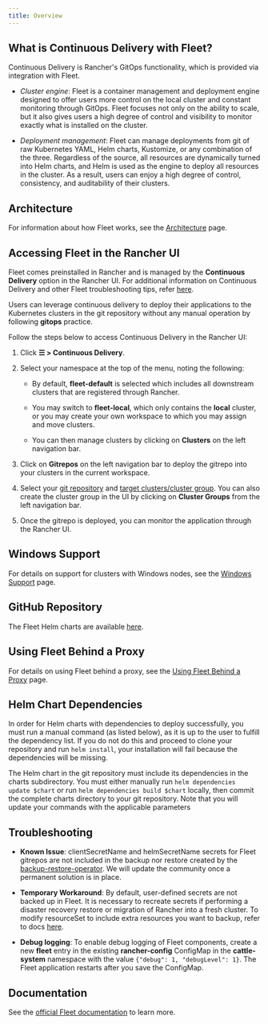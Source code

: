 ```yaml
---
title: Overview
---
```


<head>
  <link rel="canonical" href="https://ranchermanager.docs.rancher.com/integrations-in-rancher/fleet/overview"/>
</head>

## What is Continuous Delivery with Fleet?

Continuous Delivery is Rancher's GitOps functionality, which is provided via integration with Fleet.

 - *Cluster engine*: Fleet is a container management and deployment engine designed to offer users more control on the local cluster and constant monitoring through GitOps. Fleet focuses not only on the ability to scale, but it also gives users a high degree of control and visibility to monitor exactly what is installed on the cluster.

 - *Deployment management*: Fleet can manage deployments from git of raw Kubernetes YAML, Helm charts, Kustomize, or any combination of the three. Regardless of the source, all resources are dynamically turned into Helm charts, and Helm is used as the engine to deploy all resources in the cluster. As a result, users can enjoy a high degree of control, consistency, and auditability of their clusters.

## Architecture

For information about how Fleet works, see the [Architecture](./architecture.md) page.

## Accessing Fleet in the Rancher UI

Fleet comes preinstalled in Rancher and is managed by the **Continuous Delivery** option in the Rancher UI. For additional information on Continuous Delivery and other Fleet troubleshooting tips, refer [here](https://fleet.rancher.io/troubleshooting).

Users can leverage continuous delivery to deploy their applications to the Kubernetes clusters in the git repository without any manual operation by following **gitops** practice.

Follow the steps below to access Continuous Delivery in the Rancher UI:

1. Click **☰ > Continuous Delivery**.

1. Select your namespace at the top of the menu, noting the following:

    - By default, **fleet-default** is selected which includes all downstream clusters that are registered through Rancher.

    - You may switch to **fleet-local**, which only contains the **local** cluster, or you may create your own workspace to which you may assign and move clusters.

    - You can then manage clusters by clicking on **Clusters** on the left navigation bar.

1. Click on **Gitrepos** on the left navigation bar to deploy the gitrepo into your clusters in the current workspace.

1. Select your [git repository](https://fleet.rancher.io/gitrepo-add) and [target clusters/cluster group](https://fleet.rancher.io/gitrepo-targets). You can also create the cluster group in the UI by clicking on **Cluster Groups** from the left navigation bar.

1. Once the gitrepo is deployed, you can monitor the application through the Rancher UI.

## Windows Support

For details on support for clusters with Windows nodes, see the [Windows Support](./windows-support.md) page.

## GitHub Repository

The Fleet Helm charts are available [here](https://github.com/rancher/fleet/releases).

## Using Fleet Behind a Proxy

For details on using Fleet behind a proxy, see the [Using Fleet Behind a Proxy](./use-fleet-behind-a-proxy.md) page.

## Helm Chart Dependencies

In order for Helm charts with dependencies to deploy successfully, you must run a manual command (as listed below), as it is up to the user to fulfill the dependency list. If you do not do this and proceed to clone your repository and run `helm install`, your installation will fail because the dependencies will be missing.

The Helm chart in the git repository must include its dependencies in the charts subdirectory. You must either manually run `helm dependencies update $chart` or run `helm dependencies build $chart` locally, then commit the complete charts directory to your git repository. Note that you will update your commands with the applicable parameters

## Troubleshooting

- **Known Issue**: clientSecretName and helmSecretName secrets for Fleet gitrepos are not included in the backup nor restore created by the [backup-restore-operator](../../how-to-guides/new-user-guides/backup-restore-and-disaster-recovery/back-up-rancher.md#1-install-the-rancher-backup-operator). We will update the community once a permanent solution is in place.

- **Temporary Workaround**: By default, user-defined secrets are not backed up in Fleet. It is necessary to recreate secrets if performing a disaster recovery restore or migration of Rancher into a fresh cluster. To modify resourceSet to include extra resources you want to backup, refer to docs [here](https://github.com/rancher/backup-restore-operator#user-flow).

-  **Debug logging**: To enable debug logging of Fleet components, create a new **fleet** entry in the existing **rancher-config** ConfigMap in the **cattle-system** namespace with the value `{"debug": 1, "debugLevel": 1}`. The Fleet application restarts after you save the ConfigMap.

## Documentation

See the [official Fleet documentation](https://fleet.rancher.io/) to learn more.
